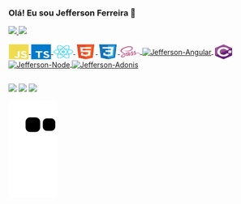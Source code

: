 ### Olá! Eu sou Jefferson Ferreira 👋


<div>
  <a href="https://github.com/stringercj12">
    <img height="180em"
      src="https://github-readme-stats.vercel.app/api?username=stringercj12&show_icons=true&theme=dracula&include_all_commits=true&count_private=true" />
    <img height="180em"
      src="https://github-readme-stats.vercel.app/api/top-langs/?username=stringercj12&layout=compact&langs_count=7&theme=dracula" />
</div>
<div style="display: inline_block"><br>
  <img align="center" alt="Jefferson-Js" height="30" width="40"
    src="https://raw.githubusercontent.com/devicons/devicon/master/icons/javascript/javascript-plain.svg">
  <img align="center" alt="Jefferson-Ts" height="30" width="40"
    src="https://raw.githubusercontent.com/devicons/devicon/master/icons/typescript/typescript-plain.svg">
  <img align="center" alt="Jefferson-React" height="30" width="40"
    src="https://raw.githubusercontent.com/devicons/devicon/master/icons/react/react-original.svg">
  <img align="center" alt="Jefferson-HTML" height="30" width="40"
    src="https://raw.githubusercontent.com/devicons/devicon/master/icons/html5/html5-original.svg">
  <img align="center" alt="Jefferson-CSS" height="30" width="40"
    src="https://raw.githubusercontent.com/devicons/devicon/master/icons/css3/css3-original.svg">
  <img align="center" alt="Jefferson-sass" height="30" width="40"
    src="https://raw.githubusercontent.com/devicons/devicon/master/icons/sass/sass-original.svg">
  <img align="center" alt="Jefferson-Angular" height="30" width="40"
    src="https://cdn.jsdelivr.net/gh/devicons/devicon/icons/angularjs/angularjs-original.svg">
  <img align="center" alt="Jefferson-Csharp" height="30" width="40"
    src="https://raw.githubusercontent.com/devicons/devicon/master/icons/csharp/csharp-original.svg">
  <img align="center" alt="Jefferson-Node" height="30" width="40"
    src="https://cdn.jsdelivr.net/gh/devicons/devicon/icons/nodejs/nodejs-plain.svg">
  <img align="center" alt="Jefferson-Adonis" height="30" width="40"
    src="https://cdn.jsdelivr.net/gh/devicons/devicon/icons/adonisjs/adonisjs-original.svg">
</div>

##

<div>
  <a href="https://linkedin.com/in/jefferson-ferreira-8218b0126" target="_blank"><img
      src="https://img.shields.io/badge/-LinkedIn-%230077B5?style=for-the-badge&logo=linkedin&logoColor=white"
      target="_blank"></a>
  <a href="https://www.instagram.com/jeffe_ferreira/" target="_blank"><img
      src="https://img.shields.io/badge/-Instagram-%23E4405F?style=for-the-badge&logo=instagram&logoColor=white"
      target="_blank"></a>
  <a href="https://twitter.com/jefferson14489" target="_blank"><img
      src="https://img.shields.io/badge/Twitter-1DA1F2?style=for-the-badge&logo=twitter&logoColor=white"
      target="_blank"></a>

  ![Snake animation](https://github.com/stringercj12/stringercj12/blob/output/github-contribution-grid-snake.svg)

</div>
